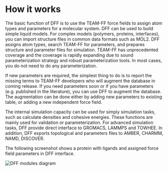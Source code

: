 # How it works

The basic function of DFF is to use the TEAM-FF force fields to assign atom types and parameters for a molecular system. DFF can be used to build simple liquid models. For complex models (polymers, proteins, interfaces), you can import structure files in common data formats such as MOL2. DFF assigns atom types, search TEAM-FF for parameters, and prepares structure and parameter files for simulation. TEAM-FF has unprecedented coverage and the coverage is rapidly expanding due to sound parameterization strategy and robust parameterization tools. In most cases, you do not need to do any parameterization.

If new parameters are required, the simplest thing to do is to report the missing terms to TEAM-FF developers who will augment the database in coming release. If you need parameters soon or if you have parameters (e.g. published in the literature), you can use DFF to augment the database. The augmentation can be done either by adding new parameters to existing table, or adding a new independent force field.

The internal simulation capacity can be used for simply simulation tasks, such as calculate densities and cohesive energies. These functions are mainly used for validation or parameterization. For advanced simulation tasks, DFF provide direct interface to GROMACS, LAMMPS and TOWHEE. In addition, DFF exports topological and parameters files to AMBER, CHARMM, NAMD, DISCOVER.

The following screenshot shows a protein with ligands and assigned force field parameters in DFF interface.

![DFF modules diagram](media/product-architecture-diagram.jpg)
